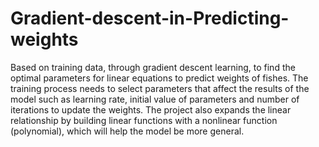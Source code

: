 # Gradient-descent-in-Predicting-weights
Based on training data, through gradient descent learning, to find the optimal parameters for linear equations to predict weights of fishes. 
The training process needs to select parameters that affect the results of the model such as learning rate, initial value of parameters and number of iterations to update the weights.
The project also expands the linear relationship by building linear functions with a nonlinear function (polynomial), which will help the model be more general.

